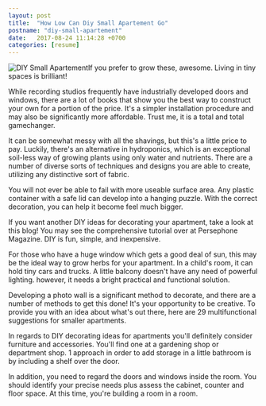 ```yaml
---
layout: post
title:  "How Low Can Diy Small Apartement Go"
postname: "diy-small-apartement"
date:   2017-08-24 11:14:28 +0700
categories: [resume]
---
```

![DIY Small Apartement](https://i.imgur.com/yR7R3VY.jpg)If you prefer to grow these, awesome. Living in tiny spaces is brilliant!

While recording studios frequently have industrially developed doors and windows, there are a lot of books that show you the best way to construct your own for a portion of the price. It's a simpler installation procedure and may also be significantly more affordable. Trust me, it is a total and total gamechanger.

It can be somewhat messy with all the shavings, but this's a little price to pay. Luckily, there's an alternative in hydroponics, which is an exceptional soil-less way of growing plants using only water and nutrients. There are a number of diverse sorts of techniques and designs you are able to create, utilizing any distinctive sort of fabric.

You will not ever be able to fail with more useable surface area. Any plastic container with a safe lid can develop into a hanging puzzle. With the correct decoration, you can help it become feel much bigger.

If you want another DIY ideas for decorating your apartment, take a look at this blog! You may see the comprehensive tutorial over at Persephone Magazine. DIY is fun, simple, and inexpensive.

For those who have a huge window which gets a good deal of sun, this may be the ideal way to grow herbs for your apartment. In a child's room, it can hold tiny cars and trucks. A little balcony doesn't have any need of powerful lighting. however, it needs a bright practical and functional solution.

Developing a photo wall is a significant method to decorate, and there are a number of methods to get this done! It's your opportunity to be creative. To provide you with an idea about what's out there, here are 29 multifunctional suggestions for smaller apartments.

In regards to DIY decorating ideas for apartments you'll definitely consider furniture and accessories. You'll find one at a gardening shop or department shop. 1 approach in order to add storage in a little bathroom is by including a shelf over the door.

In addition, you need to regard the doors and windows inside the room. You should identify your precise needs plus assess the cabinet, counter and floor space. At this time, you're building a room in a room.
